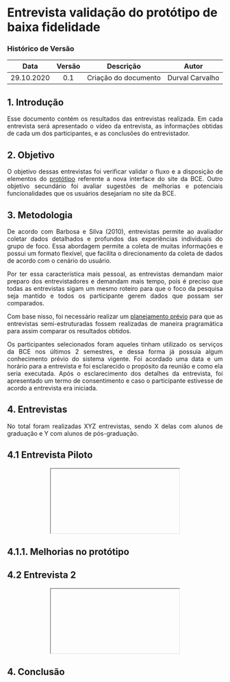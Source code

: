 # Entrevista validação do protótipo de baixa fidelidade

### Histórico de Versão

| Data | Versão | Descrição | Autor |
|:----:|:------:|:---------:|:-----:|
| 29.10.2020 | 0.1 | Criação do documento | Durval Carvalho |

<div align="justify">

## 1. Introdução

Esse documento contém os resultados das entrevistas realizada. Em cada entrevista será apresentado o vídeo da entrevista, as informações obtidas de cada um dos participantes, e as conclusões do entrevistador.

## 2. Objetivo

O objetivo dessas entrevistas foi verificar validar o fluxo e a disposição de elementos do [protótipo](pages/ponto_de_controle_5/low_fidelity_prototype.md) referente a nova interface do site da BCE. Outro objetivo secundário foi avaliar sugestões de melhorias e potenciais funcionalidades que os usuários desejariam no site da BCE.

## 3. Metodologia

De acordo com Barbosa e Silva (2010), entrevistas permite ao avaliador coletar dados detalhados e profundos das experiências individuais do grupo de foco. Essa abordagem permite a coleta de muitas informações e possui um formato flexível, que facilita o direcionamento da coleta de dados de acordo com o cenário do usuário.

Por ter essa característica mais pessoal, as entrevistas demandam maior preparo dos entrevistadores e demandam mais tempo, pois é preciso que todas as entrevistas sigam um mesmo roteiro para que o foco da pesquisa seja mantido e todos os participante gerem dados que possam ser comparados.

Com base nisso, foi necessário realizar um [planejamento prévio](pages/ponto_de_controle_5/plan_aval_prototipo_baixa_fidelidade.md) para que as entrevistas semi-estruturadas fossem realizadas de maneira pragramática para assim comparar os resultados obtidos.

Os participantes selecionados foram aqueles tinham utilizado os serviços da BCE nos últimos 2 semestres, e dessa forma já possuia algum conhecimento prévio do sistema vigente. Foi acordado uma data e um horário para a entrevista e foi esclarecido o propósito da reunião e como ela seria executada. Após o esclarecimento dos detalhes da entrevista, foi apresentado um termo de consentimento e caso o participante estivesse de acordo a entrevista era iniciada.

## 4. Entrevistas

No total foram realizadas XYZ entrevistas, sendo X delas com alunos de graduação e Y com alunos de pós-graduação.

## 4.1 Entrevista Piloto

<p align='center'>
    <iframe></iframe>
</p>

<!-- A primeira entrevista foi realizada na data 15/10/20 às 8:00AM, e teve duração total de 23 minutos. O participante se chama Hugo Sobral... -->

## 4.1.1. Melhorias no protótipo


## 4.2 Entrevista 2

<p align='center'>
    <iframe 
    ></iframe>
</p>

## 4. Conclusão

</div>
